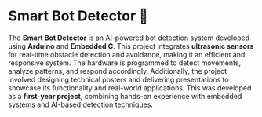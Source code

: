 # Smart Bot Detector 🚀  

The **Smart Bot Detector** is an AI-powered bot detection system developed using **Arduino** and **Embedded C**. This project integrates **ultrasonic sensors** for real-time obstacle detection and avoidance, making it an efficient and responsive system. The hardware is programmed to detect movements, analyze patterns, and respond accordingly. Additionally, the project involved designing technical posters and delivering presentations to showcase its functionality and real-world applications. This was developed as a **first-year project**, combining hands-on experience with embedded systems and AI-based detection techniques.
